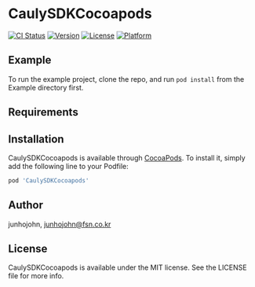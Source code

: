 # CaulySDKCocoapods

[![CI Status](https://img.shields.io/travis/junhojohn/CaulySDKCocoapods.svg?style=flat)](https://travis-ci.org/junhojohn/CaulySDKCocoapods)
[![Version](https://img.shields.io/cocoapods/v/CaulySDKCocoapods.svg?style=flat)](https://cocoapods.org/pods/CaulySDKCocoapods)
[![License](https://img.shields.io/cocoapods/l/CaulySDKCocoapods.svg?style=flat)](https://cocoapods.org/pods/CaulySDKCocoapods)
[![Platform](https://img.shields.io/cocoapods/p/CaulySDKCocoapods.svg?style=flat)](https://cocoapods.org/pods/CaulySDKCocoapods)

## Example

To run the example project, clone the repo, and run `pod install` from the Example directory first.

## Requirements

## Installation

CaulySDKCocoapods is available through [CocoaPods](https://cocoapods.org). To install
it, simply add the following line to your Podfile:

```ruby
pod 'CaulySDKCocoapods'
```

## Author

junhojohn, junhojohn@fsn.co.kr

## License

CaulySDKCocoapods is available under the MIT license. See the LICENSE file for more info.
